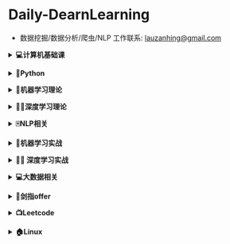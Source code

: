 # **Daily-DearnLearning**

- 数据挖掘/数据分析/爬虫/NLP 工作联系: lauzanhing@gmail.com 


<b><details><summary>💻计算机基础课</summary></b>

- [**数据结构**](07-BaseClass/Ds)

| [**01基本概念和算法评价**](07-BaseClass/Ds/01基本概念和算法评价.md) | [**02线性表**](07-BaseClass/Ds/02线性表.md) | [**03栈和队列**](07-BaseClass/Ds/03栈和队列.md) | [**04树和二叉树**](07-BaseClass/Ds/04树和二叉树.md) |
| ------------------------------------------------------------ | ------------------------------------------- | ----------------------------------------------- | --------------------------------------------------- |
| [**05图**](07-BaseClass/Ds/05图.md)                          | [**06查找**](07-BaseClass/Ds/06查找.md)     | [**07排序**](07-BaseClass/Ds/07排序.md)         |                                                     |



- [**操作系统**](07-BaseClass/Os)

| [**01操作系统的基本概念**](07-BaseClass/Os/01操作系统的基本概念.md) | [**02操作系统的发展和分类**](07-BaseClass/Os/02操作系统的发展和分类.md) | [**03操作系统的运行环境**](07-BaseClass/Os/03操作系统的运行环境.md) | [**04进程和线程**](07-BaseClass/Os/04进程与线程.md)     |
| ------------------------------------------------------------ | ------------------------------------------------------------ | ------------------------------------------------------------ | ------------------------------------------------------- |
| [**05处理机调度**](07-BaseClass/Os/05处理机调度.md)          | [**06进程同步**](07-BaseClass/Os/06进程同步.md)              | [**07死锁**](07-BaseClass/Os/07死锁.md)                      | [**08内容管理概念**](07-BaseClass/Os/08内容管理概念.md) |
| [**09虚拟内存管理**](07-BaseClass/Os/09虚拟内存管理.md)      | [**10文件系统基础**](07-BaseClass/Os/05处理机调度.md)        |                                                              |                                                         |



- [**计算机网络**](07-BaseClass/Cn)

| [**01计算机网络概述**](07-BaseClass/Cn/01计算机网络概述.md) | [**02计算机网络结构体系**](07-BaseClass/Cn/02计算机网络结构体系.md) | [**03通信基础**](07-BaseClass/Cn/03通信基础.md)              | [**04奈氏准则和香农定理**](07-BaseClass/Cn/04奈氏准则和香农定理.md) |
| ----------------------------------------------------------- | ------------------------------------------------------------ | ------------------------------------------------------------ | ------------------------------------------------------------ |
| [**05传输介质**](07-BaseClass/Cn/05传输介质.md)             | [**06物理层设备**](07-BaseClass/Cn/06物理层设备.md)          | [**07数据链路层的功能**](07-BaseClass/Cn/07数据链路层的功能.md) |                                                              |

</details>

<b><details><summary>🐍Python</summary></b>

##### 快速入门

| [**Day01**](01-Python/Day01.md):变量/字符串/数字和运算符     | [**Day02**](01-Python/Day02.md):列表/元组                    | [**Day03**](01-Python/Day03.md):字典/set                     | [**Day04**](01-Python/Day04.md):if/循环                      |
| :----------------------------------------------------------- | :----------------------------------------------------------- | ------------------------------------------------------------ | ------------------------------------------------------------ |
| [**Day05**](01-Python/Day05.md):**调用函数/定义函数/函数的参数** | [**Day06**](01-Python/Day06.md):**迭代/列表生成式/生成器/迭代器** | [**Day07**](01-Python/Day07.md):**高阶函数/返回函数/匿名函数/装饰器** | [**Day08**](01-Python/Day08.md):**类和实例/限制访问/继承和多态** |
| [**Day09**](01-Python/Day09.md):**__slots/@property/多重继承/定制类/枚举类** | [**Day10**](01-Python/Day10.md):**错误处理/调试/文档测试/单元测试** | [**Day11**](01-Python/Day11.md):**文件读写/StringIO/操作文件** | [**Day12**](01-Python/Day12.md):**多进程/多线程/ThreadLocal** |
| [**Day13**](01-Python/Day13.md):**datetime/collections/struct** | [**Day14**](01-Python/Day14.md):**协程/asyncio/async/await/aiohttp** | [**Day15**](01-Python/Day15.md)                              |                                                              |

##### 数据科学包的使用

- **numpy**

  | [**创建ndarray**](05-Machine-Learning-Code/数据分析工具/Numpy/创建ndarray.md) | [**数据类型和运算**](05-Machine-Learning-Code/数据分析工具/Numpy/数据类型和运算.md) | [**索引和切片**](05-Machine-Learning-Code/数据分析工具/Numpy/索引和切片.md) | [**矩阵操作**](05-Machine-Learning-Code/数据分析工具/Numpy/矩阵操作.md) |
  | ------------------------------------------------------------ | ------------------------------------------------------------ | ------------------------------------------------------------ | ------------------------------------------------------------ |

  

- **pandas**

  | [**加载数据**](05-Machine-Learning-Code/数据分析工具/Pandas/1_Loading.ipynb) | [**行列选择**](05-Machine-Learning-Code/数据分析工具/Pandas/2_Select_row_and_columns.ipynb) | [**索引**](05-Machine-Learning-Code/数据分析工具/Pandas/3_Set_reset_use_indexes.ipynb) | [**过滤器**](05-Machine-Learning-Code/数据分析工具/Pandas/4_Filtering.ipynb) |
  | ------------------------------------------------------------ | ------------------------------------------------------------ | ------------------------------------------------------------ | ------------------------------------------------------------ |
  | [**更新行列**](05-Machine-Learning-Code/数据分析工具/Pandas/5_update_rows_columns.ipynb) | [**添加行列**](05-Machine-Learning-Code/数据分析工具/Pandas/6_Add_Remove_Rows.ipynb) | [**数据排序**](05-Machine-Learning-Code/数据分析工具/Pandas/7_sort_data.ipynb) | [**数据聚合**](05-Machine-Learning-Code/数据分析工具/Pandas/8_Grouping_Aggregating.ipynb) |
  | [**清洗数据**](05-Machine-Learning-Code/数据分析工具/Pandas/9_Cleaning_Data.ipynb) | [**时间数据**](05-Machine-Learning-Code/数据分析工具/Pandas/10_WorkingWithDatesAndTimeSertesData.ipynb) |                                                              |                                                              |

- **matplotlib**

  | [**直线图**](05-Machine-Learning-Code/数据分析工具/Matplotlib/1_creating_and_customizing_plots.ipynb) | [**bar图**](05-Machine-Learning-Code/数据分析工具/Matplotlib/2_Bar_charts.ipynb) | [**饼状图**](05-Machine-Learning-Code/数据分析工具/Matplotlib/3_Pie.ipynb) | [**stack图**](05-Machine-Learning-Code/数据分析工具/Matplotlib/4_stack.ipynb) |
  | ------------------------------------------------------------ | ------------------------------------------------------------ | ------------------------------------------------------------ | ------------------------------------------------------------ |
  | [**直线填充**](05-Machine-Learning-Code/数据分析工具/Matplotlib/5_Line_Filling_Area.ipynb) | [**hist图**](05-Machine-Learning-Code/数据分析工具/Matplotlib/6_histograms.ipynb) | [**点状图**](05-Machine-Learning-Code/数据分析工具/Matplotlib/7_Scatter.ipynb) | [**时序图**](05-Machine-Learning-Code/数据分析工具/Matplotlib/8_Time_Series_Data.ipynb) |
  | [**子图**](05-Machine-Learning-Code/数据分析工具/Matplotlib/10_subplot.ipynb) |                                                              |                                                              |                                                              |


##### 进阶和查阅



</details>

<b><details><summary>🤖️机器学习理论</summary></b>

| [**逻辑回归**](02-Machine-Learning/逻辑回归.md)              | [**EM算法**](02-Machine-Learning/EM算法.md)                  | [**集成学习**](02-Machine-Learning/集成学习入门.md)          | [**随机森林和GBDT**](02-Machine-Learning/随机森林和GBDT.md)  |
| :----------------------------------------------------------- | :----------------------------------------------------------- | :----------------------------------------------------------- | :----------------------------------------------------------- |
| [**ID3/C4.5**](02-Machine-Learning/ID3和C4.5算法.md)         | [**K-means**](02-Machine-Learning/K-means.md)                | [**K最近邻**](02-Machine-Learning/K最近邻.md)                | [**贝叶斯**](02-Machine-Learning/贝叶斯.md)                  |
| [**xgboost/lightGBM**](02-Machine-Learning/XgBoost和LightGBM.md) | [**Gradient Boosting**](02-Machine-Learning/Gradient_Boosting.md) | [**Boosting Tree**](https://mp.weixin.qq.com/s/Cdi0CcWDLgS6Kk7Kx71Vaw) | [**回归树**](https://mp.weixin.qq.com/s/XiTH-8FY5Aw-p_1Ifhx4oQ) |
| [**XgBoost**](02-Machine-Learning/XgBoost.md)                | [**GBDT分类**](02-Machine-Learning/GBDT分类.md)              | [**GBDT回归**](02-Machine-Learning/GBDT回归.md)              | [**LightGBM**](02-Machine-Learning/LightGBM.md)              |
| [**CatBoost**](02-Machine-Learning/CatBoost.md)              |                                                              |                                                              |                                                              |

</details>

<b><details><summary>🏊‍♀️深度学习理论</summary></b>

| [**Word2Vec**](03-Deep-Learning/Word2Vec.md) | [**BatchNorm**](03-Deep-Learning/BatchNorm.md)     | [**梯度爆炸和消失**](03-Deep-Learning/梯度爆炸和消失.md) | [**Dropout**](03-Deep-Learning/Dropout.md)     |
| :------------------------------------------- | :------------------------------------------------- | :------------------------------------------------------- | :--------------------------------------------- |
| [**CNN**](03-Deep-Learning/CNN.md)           | [**RNN**](03-Deep-Learning/RNN.md)                 | [**LSTM**](03-Deep-Learning/LSTM.md)                     | [**Attention**](03-Deep-Learning/Attention.md) |
| [**ELMo**](03-Deep-Learning/ELMo.md)         | [**Transformer**](03-Deep-Learning/Transformer.md) | [**BERT**](03-Deep-Learning/BERT.md)                     | [**ALBERT**](03-Deep-Learning/ALBERT.md)       |
| [**XLNet**](03-Deep-Learning/XLNet.md)       |                                                    |                                                          |                                                |

</details>

<b><details><summary>🀄️NLP相关</summary></b>

- 理论

| [**Word2Vec**](03-Deep-Learning/Word2Vec.md) | [**LSTM**](03-Deep-Learning/LSTM.md) | [**ELMo**](03-Deep-Learning/ELMo.md) | [**ALBERT**](03-Deep-Learning/ALBERT.md) |
| -------------------------------------------- | ------------------------------------ | ------------------------------------ | ---------------------------------------- |
| [**XLNet**](03-Deep-Learning/XLNet.md)       |                                      |                                      |                                          |

</details>

<b><details><summary>🤖️机器学习实战</summary></b>

- **numpy**
  
  | [**创建ndarray**](05-Machine-Learning-Code/数据分析工具/Numpy/创建ndarray.md) | [**数据类型和运算**](05-Machine-Learning-Code/数据分析工具/Numpy/数据类型和运算.md) | [**索引和切片**](05-Machine-Learning-Code/数据分析工具/Numpy/索引和切片.md) | [**矩阵操作**](05-Machine-Learning-Code/数据分析工具/Numpy/矩阵操作.md) |
  | ------------------------------------------------------------ | ------------------------------------------------------------ | ------------------------------------------------------------ | ------------------------------------------------------------ |
  
  
  
- **pandas**
  
  | [**加载数据**](05-Machine-Learning-Code/数据分析工具/Pandas/1_Loading.ipynb) | [**行列选择**](05-Machine-Learning-Code/数据分析工具/Pandas/2_Select_row_and_columns.ipynb) | [**索引**](05-Machine-Learning-Code/数据分析工具/Pandas/3_Set_reset_use_indexes.ipynb) | [**过滤器**](05-Machine-Learning-Code/数据分析工具/Pandas/4_Filtering.ipynb) |
  | ------------------------------------------------------------ | ------------------------------------------------------------ | ------------------------------------------------------------ | ------------------------------------------------------------ |
  | [**更新行列**](05-Machine-Learning-Code/数据分析工具/Pandas/5_update_rows_columns.ipynb) | [**添加行列**](05-Machine-Learning-Code/数据分析工具/Pandas/6_Add_Remove_Rows.ipynb) | [**数据排序**](05-Machine-Learning-Code/数据分析工具/Pandas/7_sort_data.ipynb) | [**数据聚合**](05-Machine-Learning-Code/数据分析工具/Pandas/8_Grouping_Aggregating.ipynb) |
  | [**清洗数据**](05-Machine-Learning-Code/数据分析工具/Pandas/9_Cleaning_Data.ipynb) | [**时间数据**](05-Machine-Learning-Code/数据分析工具/Pandas/10_WorkingWithDatesAndTimeSertesData.ipynb) |                                                              |                                                              |
  
- **matplotlib**
  
  | [**直线图**](05-Machine-Learning-Code/数据分析工具/Matplotlib/1_creating_and_customizing_plots.ipynb) | [**bar图**](05-Machine-Learning-Code/数据分析工具/Matplotlib/2_Bar_charts.ipynb) | [**饼状图**](05-Machine-Learning-Code/数据分析工具/Matplotlib/3_Pie.ipynb) | [**stack图**](05-Machine-Learning-Code/数据分析工具/Matplotlib/4_stack.ipynb) |
  | ------------------------------------------------------------ | ------------------------------------------------------------ | ------------------------------------------------------------ | ------------------------------------------------------------ |
  | [**直线填充**](05-Machine-Learning-Code/数据分析工具/Matplotlib/5_Line_Filling_Area.ipynb) | [**hist图**](05-Machine-Learning-Code/数据分析工具/Matplotlib/6_histograms.ipynb) | [**点状图**](05-Machine-Learning-Code/数据分析工具/Matplotlib/7_Scatter.ipynb) | [**时序图**](05-Machine-Learning-Code/数据分析工具/Matplotlib/8_Time_Series_Data.ipynb) |
  | [**子图**](05-Machine-Learning-Code/数据分析工具/Matplotlib/10_subplot.ipynb) |                                                              |                                                              |                                                              |
  
  </details>

<b><details><summary>🏊‍♀️ 深度学习实战</summary></b>

- **tensorflow**
  
  | [**helloword**](06-Deep-Learning-Code/Tensorflow/Helloworld.md) | [**Basic**](06-Deep-Learning-Code/Tensorflow/Basic.md)       | [**linear_regression**](06-Deep-Learning-Code/Tensorflow/linear_regression.md) | [**logistic_regression**](06-Deep-Learning-Code/Tensorflow/logistic_regression.md) |
  | ------------------------------------------------------------ | ------------------------------------------------------------ | ------------------------------------------------------------ | ------------------------------------------------------------ |
  | [**world2vec**](006-Deep-Learning-Code/Tensorflow/world2vec.md) | [**基本图像分类**](06-Deep-Learning-Code/Tensorflow/基本图像分类.ipynb) | [**TFHub文本分类**](06-Deep-Learning-Code/Tensorflow/TFHub文本分类.ipynb) |                                                              |
  
  
  
- **pytorch**
  
  | [**start**](06-Deep-Learning-Code/pytorch/gettingstart.md) | [**autograd**](06-Deep-Learning-Code/pytorch/atuograd.ipynb) | [**NeuralNetworks**](06-Deep-Learning-Code/pytorch/NeuralNetworks.ipynb) |      |
  | ---------------------------------------------------------- | ------------------------------------------------------------ | ------------------------------------------------------------ | ---- |
  |                                                            |                                                              |                                                              |      |

</details>

<b><details><summary>💻大数据相关</summary></b>

- Hadoop
  
  | [**介绍**](09-BigData/Hadoop/1_介绍.md)     | [**集群搭建01**](09-BigData/Hadoop/2_集群搭建01.md) | [**集群搭建02**](09-BigData/Hadoop/3_集群搭建02.md) | [**集群搭建03**](09-BigData/Hadoop/4_集群搭建03.md) |
  | ------------------------------------------- | --------------------------------------------------- | --------------------------------------------------- | --------------------------------------------------- |
  | [**HDFS01**](09-BigData/Hadoop/5_HDFS01.md) | [**HDFS02**](09-BigData/Hadoop/6_HDFS02.md)         |                                                     |                                                     |
  
  
  
- Hive

</details>



<b><details><summary>📄剑指offer</summary></b>

| [**Day01:二维数组中的查找**](08-offer/day01.md) | [**Day02:字符串替代**](08-offer/day02.md) | [**Day03**](08-offer/day03.md) | [**Day04**](08-offer/day04.md) |
| ----------------------------------------------- | ----------------------------------------- | ------------------------------ | ------------------------------ |
| [**Day05**](08-offer/day05.md)                  | [**Day06**](08-offer/day06.md)            | [**Day07**](08-offer/day07.md) | [**Day08**](08-offer/day08.md) |
| [**Day09**](08-offer/day09.md)                  | [**Day10**](08-offer/day10.md)            | [**Day11**](08-offer/day11.md) | [**Day12**](08-offer/day12.md) |
| [**Day13**](08-offer/day13.md)                  | [**Day14**](08-offer/day14.md)            | [**Day15**](08-offer/day15.md) |                                |

</details>

<b><details><summary>📺Leetcode</summary></b>

- 更新中

</details>


<b><details><summary>🏠Linux</summary></b>

- 更新中

</details>
